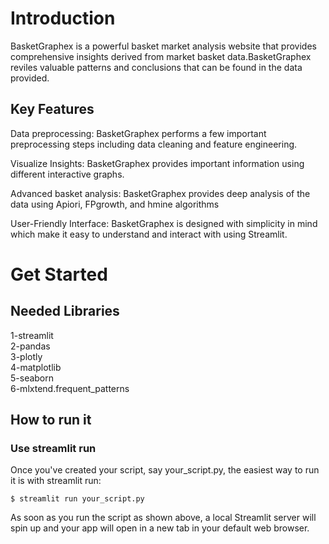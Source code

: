 # Introduction 

BasketGraphex is a powerful basket market analysis website that provides comprehensive insights derived from market basket data.BasketGraphex reviles valuable patterns and conclusions that can be found in the data provided.

## Key Features

Data preprocessing: BasketGraphex performs a few important preprocessing steps including data cleaning and feature engineering.

Visualize Insights: BasketGraphex provides important information using different interactive graphs. 

Advanced basket analysis: BasketGraphex provides deep analysis of the data using Apiori, FPgrowth, and hmine algorithms

User-Friendly Interface: BasketGraphex is designed with simplicity in mind which make it easy to understand and interact with using Streamlit.

# Get Started

## Needed Libraries 

1-streamlit<br>
2-pandas<br>
3-plotly<br>
4-matplotlib<br>
5-seaborn<br>
6-mlxtend.frequent_patterns

## How to run it

### Use streamlit run

Once you've created your script, say your_script.py, the easiest way to run it is with streamlit run:

```$ streamlit run your_script.py```

As soon as you run the script as shown above, a local Streamlit server will spin up and your app will open in a new tab in your default web browser.




